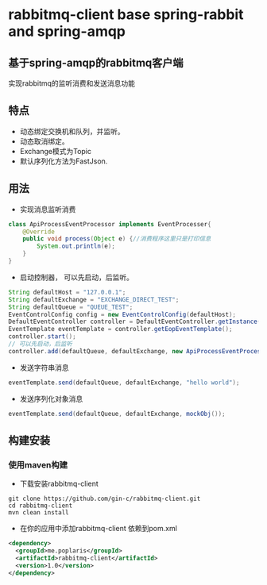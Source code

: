 rabbitmq-client base spring-rabbit and spring-amqp
================

基于spring-amqp的rabbitmq客户端
--------------
实现rabbitmq的监听消费和发送消息功能

## 特点

- 动态绑定交换机和队列，并监听。
- 动态取消绑定。
- Exchange模式为Topic
- 默认序列化方法为FastJson.

用法
--------------------------------------------------

- 实现消息监听消费

```java
class ApiProcessEventProcessor implements EventProcesser{
    @Override
    public void process(Object e) {//消费程序这里只是打印信息
        System.out.println(e);
    }
}
```

- 启动控制器， 可以先启动，后监听。

```java
String defaultHost = "127.0.0.1";
String defaultExchange = "EXCHANGE_DIRECT_TEST";
String defaultQueue = "QUEUE_TEST";
EventControlConfig config = new EventControlConfig(defaultHost);
DefaultEventController controller = DefaultEventController.getInstance(config);
EventTemplate eventTemplate = controller.getEopEventTemplate();
controller.start();
// 可以先启动，后监听
controller.add(defaultQueue, defaultExchange, new ApiProcessEventProcessor());
```

- 发送字符串消息

```java
eventTemplate.send(defaultQueue, defaultExchange, "hello world");
```

- 发送序列化对象消息

```java
eventTemplate.send(defaultQueue, defaultExchange, mockObj());
```

构建安装
-----------------------------------------------

### 使用maven构建

- 下载安装rabbitmq-client

```shell
git clone https://github.com/gin-c/rabbitmq-client.git
cd rabbitmq-client
mvn clean install
```

- 在你的应用中添加rabbitmq-client 依赖到pom.xml

```xml
<dependency>
  <groupId>me.poplaris</groupId>
  <artifactId>rabbitmq-client</artifactId>
  <version>1.0</version>
</dependency>
```

## 